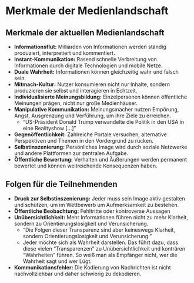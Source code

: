 # Merkmale der Medienlandschaft

## Merkmale der aktuellen Medienlandschaft

- **Informationsflut:** Milliarden von Informationen werden ständig produziert, interpretiert und kommentiert.
- **Instant-Kommunikation:** Rasend schnelle Verbreitung von Informationen durch digitale Technologien und mobile Netze.
- **Duale Wahrheit:** Informationen können gleichzeitig wahr und falsch sein.
- **Mitmach-Kultur:** Nutzer konsumieren nicht nur Inhalte, sondern produzieren sie selbst und interagieren in Echtzeit.
- **Individualisierte Meinungsbildung:** Einzelpersonen können öffentliche Meinungen prägen, nicht nur große Medienhäuser.
- **Manipulative Kommunikation:** Meinungsmacher nutzen Empörung, Angst, Ausgrenzung und Verführung, um ihre Ziele zu erreichen.
  - “US-Präsident Donald Trump verwandelte die Politik in den USA in eine Realityshow [...]”
- **Gegenöffentlichkeit:** Zahlreiche Portale versuchen, alternative Perspektiven und Themen in den Vordergrund zu rücken.
- **Selbstinszenierung:** Persönliches Image wird durch soziale Netzwerke und andere Plattformen zur zentralen Aufgabe.
- **Öffentliche Bewertung:** Verhalten und Äußerungen werden permanent bewertet und können weitreichende Konsequenzen haben.

## Folgen für die Teilnehmenden

- **Druck zur Selbstinszenierung:** Jeder muss sein Image aktiv gestalten und schützen, um im Wettbewerb um Aufmerksamkeit zu bestehen.
- **Öffentliche Beobachtung:** Fehltritte oder kontroverse Aussagen
- **Unübersichtlichkeit:** Mehr Informationen führen nicht zu mehr Klarheit, sondern zu Orientierungslosigkeit und Verunsicherung.
  - “Die Folgen dieser Transparenz sind aber keineswegs Klarheit, sondern Orientierungslosigkeit und Verunsicherung.”
  - Jeder möchte sich als Wahrheit darstellen. Das führt dazu, dass diese vielen “Transparenzen” zu Unübersichtlichkeit und konträren “Wahrheiten” führen. So weiß man als Empfänger nicht, wer die Wahrheit sagt und wer Lügt.
- **Kommunikationsfehler:** Die Kodierung von Nachrichten ist nicht nachvollziehbar und daher schwierig zu dekodieren.
